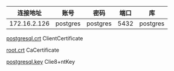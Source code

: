 | 连接地址         | 账号 | 密码           | 端口   | 库       |
|--------------|----|--------------|------|---------|
| 172.16.2.126 | postgres | postgres | 5432 | postgres |


[postgresql.crt](ssl%2Fpostgresql.crt)  ClientCertificate

[root.crt](ssl%2Froot.crt)  CaCertificate

[postgresql.key](ssl%2Fpostgresql.key) Clie8+ntKey